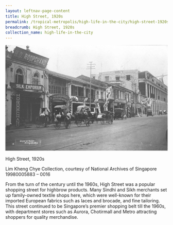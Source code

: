 ```yaml
---
layout: leftnav-page-content
title: High Street, 1920s
permalink: /tropical-metropolis/high-life-in-the-city/high-street-1920s/
breadcrumb: High Street, 1920s
collection_name: high-life-in-the-city
---
```


![High Street, 1920s](/images/Sub2-7-High-Street.jpg)
<div class="custom-caption">
<div><p>High Street, 1920s</p></div>
<div>Lim Kheng Chye Collection, courtesy of National Archives of Singapore</div>
<div>19980005883 – 0016</div>
</div>

From the turn of the century until the 1960s, High Street was a popular shopping street for highbrow products. Many Sindhi and Sikh merchants set up family-owned textile shops here, which were well-known for their imported European fabrics such as laces and brocade, and fine tailoring. This street continued to be Singapore’s premier shopping belt till the 1960s, with department stores such as Aurora, Chotirmall and Metro attracting shoppers for quality merchandise.

